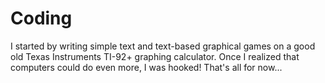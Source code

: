 # Coding

I started by writing simple text and text-based graphical games on a good old Texas Instruments TI-92+ graphing calculator. Once I realized that computers could do even more, I was hooked! That's all for now...